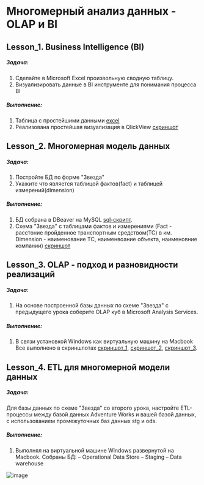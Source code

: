 # Многомерный анализ данных - OLAP и BI



## Lesson_1. Business Intelligence (BI)
##### Задача: 
1. Сделайте в Microsoft Excel произвольную сводную таблицу. 
2. Визуализировать данные в BI инструменте для понимания процесса BI
##### Выполнение: 
1. Таблица с простейшими данными [excel](https://github.com/ZoooMX/---OLAP-BI/blob/main/%D0%A3%D1%80%D0%BE%D0%BA%201.%20Business%20Intelligence%20(BI)/%D0%9E%D1%82%D1%87%D0%B5%D1%82%20%D0%BF%D0%BE%20%D0%BA%D0%BE%D0%BB%D0%B8%D1%87%D0%B5%D1%81%D1%82%D0%B2%D1%83%20%D1%81%D0%BE%D1%82%D1%80%D1%83%D0%B4%D0%BD%D0%B8%D0%BA%D0%BE%D0%B2%20%D0%BF%D0%BE%20%D0%B3%D0%BE%D0%B4%D0%B0%D0%BC.xlsx)
2. Реализована простейшая визуализация в QlickView [скриншот](https://github.com/ZoooMX/---OLAP-BI/blob/main/%D0%A3%D1%80%D0%BE%D0%BA%201.%20Business%20Intelligence%20(BI)/HW%20lesson_1.jpg)

## Lesson_2. Многомерная модель данных
##### Задача: 
1. Постройте БД по форме "Звезда" 
2. Укажите что является таблицой фактов(fact) и таблицей измерений(dimension)
##### Выполнение: 
1. БД собрана в DBeaver на MySQL [sql-скрипт](https://github.com/ZoooMX/---OLAP-BI/blob/main/%D0%A3%D1%80%D0%BE%D0%BA%202.%20%D0%9C%D0%BD%D0%BE%D0%B3%D0%BE%D0%BC%D0%B5%D1%80%D0%BD%D0%B0%D1%8F%20%D0%BC%D0%BE%D0%B4%D0%B5%D0%BB%D1%8C%20%D0%B4%D0%B0%D0%BD%D0%BD%D1%8B%D1%85/HW_lesson_2.sql).  
2. Схема "Звезда" с таблицами фактов и измерениями (Fact - расстоние пройденное транспортным средством(ТС) в км. Dimension - наименование ТС, наименвоание объекта, наименовние компании) [скриншот](https://github.com/ZoooMX/---OLAP-BI/blob/main/%D0%A3%D1%80%D0%BE%D0%BA%202.%20%D0%9C%D0%BD%D0%BE%D0%B3%D0%BE%D0%BC%D0%B5%D1%80%D0%BD%D0%B0%D1%8F%20%D0%BC%D0%BE%D0%B4%D0%B5%D0%BB%D1%8C%20%D0%B4%D0%B0%D0%BD%D0%BD%D1%8B%D1%85/HW_lesson_2.png)

## Lesson_3. OLAP - подход и разновидности реализаций
##### Задача: 
1. На основе построенной базы данных по схеме "Звезда" с предыдущего урока соберите OLAP куб в Microsoft Analysis Services.
##### Выполнение: 
1. В связи установкой Windows как виртуальную машину на Macbook Все выполнено в скриншлотах [скриншот_1](https://github.com/ZoooMX/---OLAP-BI/blob/main/%D0%A3%D1%80%D0%BE%D0%BA%203.%20OLAP-%20%D0%BF%D0%BE%D0%B4%D1%85%D0%BE%D0%B4%20%D0%B8%20%D1%80%D0%B0%D0%B7%D0%BD%D0%BE%D0%B2%D0%B8%D0%B4%D0%BD%D0%BE%D1%81%D1%82%D0%B8%20%D1%80%D0%B5%D0%B0%D0%BB%D0%B8%D0%B7%D0%B0%D1%86%D0%B8%D0%B9/2022-11-02%2017.24.37.jpg), [скриншот_2](https://github.com/ZoooMX/---OLAP-BI/blob/main/%D0%A3%D1%80%D0%BE%D0%BA%203.%20OLAP-%20%D0%BF%D0%BE%D0%B4%D1%85%D0%BE%D0%B4%20%D0%B8%20%D1%80%D0%B0%D0%B7%D0%BD%D0%BE%D0%B2%D0%B8%D0%B4%D0%BD%D0%BE%D1%81%D1%82%D0%B8%20%D1%80%D0%B5%D0%B0%D0%BB%D0%B8%D0%B7%D0%B0%D1%86%D0%B8%D0%B9/2022-11-02%2017.25.02.jpg), [скриншот_3](https://github.com/ZoooMX/---OLAP-BI/blob/main/%D0%A3%D1%80%D0%BE%D0%BA%203.%20OLAP-%20%D0%BF%D0%BE%D0%B4%D1%85%D0%BE%D0%B4%20%D0%B8%20%D1%80%D0%B0%D0%B7%D0%BD%D0%BE%D0%B2%D0%B8%D0%B4%D0%BD%D0%BE%D1%81%D1%82%D0%B8%20%D1%80%D0%B5%D0%B0%D0%BB%D0%B8%D0%B7%D0%B0%D1%86%D0%B8%D0%B9/2022-11-02%2017.25.06.jpg). 


## Lesson_4. ETL для многомерной модели данных
##### Задача: 
Для базы данных по схеме "Звезда" со второго урока, настройте ETL-процессы между базой данных Adventure Works и вашей базой данных, 
с использованием промежуточных баз данных stg и ods.
##### Выполнение: 
1. Выполнял на виртуальной машине Windows развернутой на Macbook. Собраны БД:
– Operational Data Store 
– Staging 
– Data warehouse
 
 ![image](https://user-images.githubusercontent.com/99000578/227842810-49603088-336e-4ee6-8a0d-c83fd14646d6.png)


  
